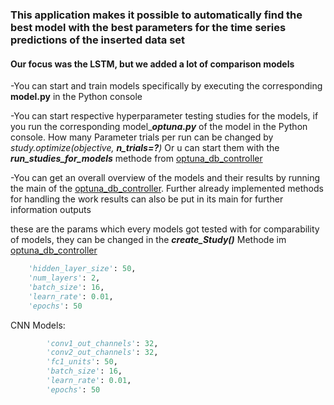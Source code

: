 ### This application makes it possible to automatically find the best model with the best parameters for the time series predictions of the inserted data set

#### Our focus was the LSTM, but we added a lot of comparison models

-You can start and train models specifically by executing the corresponding **model.py** in the Python console

-You can start respective hyperparameter testing studies for the models,
if you run the corresponding model_***optuna.py*** of the model in the Python console. 
How many Parameter trials per run can be changed by *study.optimize(objective, **n_trials=?**)*
Or u can start them with the ***run_studies_for_models*** methode from [optuna_db_controller](Hyperparameter_DB/optuna_db_controller.py)

-You can get an overall overview of the models and their results by running the main of the [optuna_db_controller](Hyperparameter_DB/optuna_db_controller.py).
Further already implemented methods for handling the work results can also be put in its main for further information outputs


these are the params which every models got tested with for comparability of models, they can be changed in the ***create_Study()*** Methode im [optuna_db_controller](Hyperparameter_DB/optuna_db_controller.py)
```python
    'hidden_layer_size': 50,
    'num_layers': 2,
    'batch_size': 16,
    'learn_rate': 0.01,
    'epochs': 50
```
CNN Models:
```python
        'conv1_out_channels': 32,
        'conv2_out_channels': 32,
        'fc1_units': 50,
        'batch_size': 16,
        'learn_rate': 0.01,
        'epochs': 50
```
